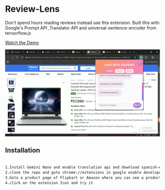 #  Review-Lens
Don't spend hours reading reviews instead use this extension. Built this with Google's Prompt API ,Translator API and universal-sentence-encoder from tensorflow.js

[Watch the Demo ](https://www.youtube.com/watch?v=r6EG5Z9dVsc&ab_channel=Nanthakumar)

![product_image](screenshotreviewlens.png)





## Installation
```sh

1.Install Gemini Nano and enable translation api and download spanish-englishandjapanese-english pair.
2.clone the repo and goto chrome://extensions in google enable developers mode.Click load unpacked chose this extension and click submit.  
3.Goto a product page of Flipkart or Amazon where you can see a products details,price,option to buy.
4.click on the extension Icon and try it  


```
